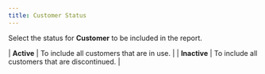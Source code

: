 ```yaml
---
title: Customer Status
---
```



Select the status for **Customer**  to be included in the report.


| **Active** | To include all customers that are in use. |
| **Inactive** | To include all customers that are discontinued. |


